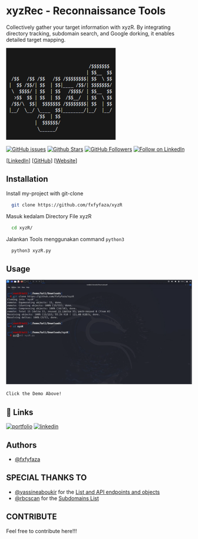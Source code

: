 # xyzRec - Reconnaissance Tools

Collectively gather your target information with xyzR. By integrating directory tracking, subdomain search, and Google dorking, it enables detailed target mapping.


![Logo](img/Title.png)



[![GitHub issues](https://img.shields.io/github/issues/fxfyfaza/xyzR.svg)](https://github.com/fxfyfaza/xyzR/issues)
[![Github Stars](https://img.shields.io/github/stars/fxfyfaza/xyzR.svg?style=social&label=Stars)](https://github.com/fxfyfaza/xyzR)
[![GitHub Followers](https://img.shields.io/github/followers/fxfyfaza.svg?style=social&label=Follow)](https://github.com/fxfyfaza)
[![Follow on LinkedIn](https://img.shields.io/badge/Follow%20on%20LinkedIn-%230077B5.svg?style=social&logo=linkedin)](https://www.linkedin.com/in/fazafajarr/)

[[LinkedIn](https://www.linkedin.com/in/fazafajarr/)] [[GitHub](https://github.com/fxfyfaza/)] [[Website](https://fazafajarportfolio.vercel.app/)]


## Installation

Install my-project with git-clone

```bash
  git clone https://github.com/fxfyfaza/xyzR
```

Masuk kedalam Directory File xyzR

```bash
  cd xyzR/
```

Jalankan Tools menggunakan command `python3`
```bash
  python3 xyzR.py

```  
## Usage

[![Alt Text](img/Youtube.png)](https://youtu.be/3O8JYASH_rA)

```bash
Click the Demo Above!
```




## 🔗 Links
[![portfolio](https://img.shields.io/badge/my_portfolio-000?style=for-the-badge&logo=ko-fi&logoColor=white)](https://github.com/fxfyfaza/)
[![linkedin](https://img.shields.io/badge/linkedin-0A66C2?style=for-the-badge&logo=linkedin&logoColor=white)](https://www.linkedin.com/in/fazafajarr/)



## Authors

- [@fxfyfaza](https://github.com/fxfyfaza/)

## SPECIAL THANKS TO
- [@yassineaboukir](https://gist.github.com/yassineaboukir) for the [List and API endpoints and objects](https://gist.github.com/yassineaboukir/8e12adefbd505ef704674ad6ad48743d)
- [@rbcscan](https://github.com/rbsec) for the [Subdomains List](https://github.com/rbsec/dnscan)

## CONTRIBUTE
Feel free to contribute here!!!
